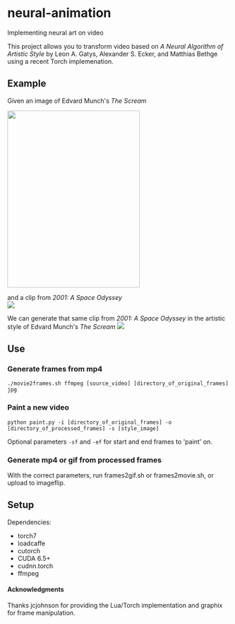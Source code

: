 # neural-animation
Implementing neural art on video 

This project allows you to transform video based on *A Neural Algorithm of Artistic Style* by Leon A. Gatys, Alexander S. Ecker, and Matthias Bethge using a recent Torch implemenation. 

## Example
Given an image of Edvard Munch's *The Scream*

<img src="https://upload.wikimedia.org/wikipedia/commons/f/f4/The_Scream.jpg" width="300" height="400" />

and a clip from *2001: A Space Odyssey*   
<img src="https://i.imgflip.com/qhkc9.gif">   

We can generate that same clip from *2001: A Space Odyssey* in the artistic style of Edvard Munch's *The Scream*
<img src="https://i.imgflip.com/qhkd7.gif">     

## Use
### Generate frames from mp4   
```
./movie2frames.sh ffmpeg [source_video] [directory_of_original_frames] jpg
```   

### Paint a new video
```
python paint.py -i [directory_of_original_frames] -o [directory_of_processed_frames] -s [style_image]
```
Optional parameters ```-sf``` and ```-ef``` for start and end frames to 'paint' on. 

### Generate mp4 or gif from processed frames
With the correct parameters, run frames2gif.sh or frames2movie.sh, or upload to imageflip. 

## Setup 
Dependencies:
* torch7
* loadcaffe
* cutorch
* CUDA 6.5+
* cudnn.torch
* ffmpeg



#### Acknowledgments
Thanks jcjohnson for providing the Lua/Torch implementation and graphix for frame manipulation. 

